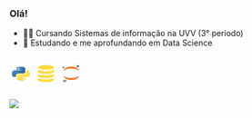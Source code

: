 ### Olá!

- 👨‍💻 Cursando Sistemas de informação na UVV (3° periodo)
- 👾 Estudando e me aprofundando em Data Science

<div style="display: inline_block"><br>
  <img align="center" alt="PL-Python" height="30" width="40" src="https://raw.githubusercontent.com/devicons/devicon/master/icons/python/python-original.svg">
  <img align="center" alt="PL-SQL" height="30" width="40" src="https://raw.githubusercontent.com/devicons/devicon/master/icons/sql/sql-original.svg">
  <img align="center" alt="PL-Jupyter" height="30" width="40" src="https://raw.githubusercontent.com/devicons/devicon/master/icons/jupyter/jupyter-original.svg">
</div>

##


<div> 
  <a href="https://www.linkedin.com/in/pedro-lu%C3%ADs-breda-3bb20b265/" target="_blank"><img src="https://img.shields.io/badge/-LinkedIn-%230077B5?style=for-the-badge&logo=linkedin&logoColor=white" target="_blank"></a> 
</div>

